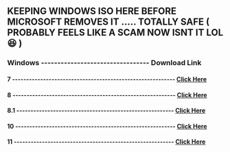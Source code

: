 ## KEEPING WINDOWS ISO HERE BEFORE MICROSOFT REMOVES IT ..... TOTALLY SAFE ( PROBABLY FEELS LIKE A SCAM NOW ISNT IT LOL 😆 )

### Windows  ---------------------------------  Download Link

#### 7       ----------------------------------------------------------               [Click Here]()
#### 8       ----------------------------------------------------------               [Click Here]()
#### 8.1     --------------------------------------------------------                 [Click Here]()
#### 10      ---------------------------------------------------------               [Click Here](https://www.mediafire.com/file/lza2w6innc8i7d0/Windows+10+22h2+x64.iso/file)
#### 11      ---------------------------------------------------------               [Click Here](https://www.mediafire.com/file/v591mtvw0jjorsb/Win11_23H2_English_x64v2.iso/file)
